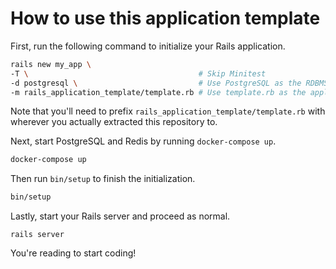 # How to use this application template

First, run the following command to initialize your Rails application.

```bash
rails new my_app \
-T \                                      # Skip Minitest
-d postgresql \                           # Use PostgreSQL as the RDBMS
-m rails_application_template/template.rb # Use template.rb as the application template
```

Note that you'll need to prefix `rails_application_template/template.rb` with wherever you actually extracted this repository to.

Next, start PostgreSQL and Redis by running `docker-compose up`.

```bash
docker-compose up
```

Then run `bin/setup` to finish the initialization.

```bash
bin/setup
```

Lastly, start your Rails server and proceed as normal.

```
rails server
```

You're reading to start coding!
